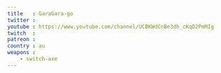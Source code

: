 ```yaml
---
title   : GaraGara-go
twitter :
youtube : https://www.youtube.com/channel/UCBKWdCnBe3dh_cKqD2PmMIg
twitch  :
patreon :
country : au
weapons :
    - switch-axe
---
```

